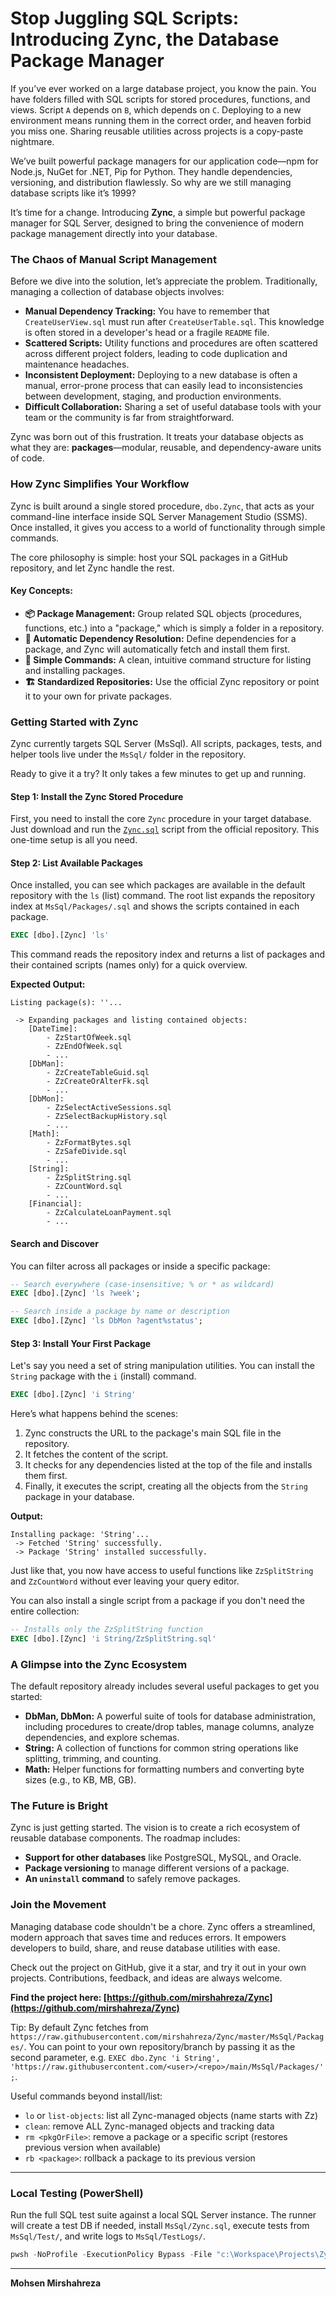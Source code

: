 # Stop Juggling SQL Scripts: Introducing Zync, the Database Package Manager

If you’ve ever worked on a large database project, you know the pain. You have folders filled with SQL scripts for stored procedures, functions, and views. Script `A` depends on `B`, which depends on `C`. Deploying to a new environment means running them in the correct order, and heaven forbid you miss one. Sharing reusable utilities across projects is a copy-paste nightmare.

We’ve built powerful package managers for our application code—npm for Node.js, NuGet for .NET, Pip for Python. They handle dependencies, versioning, and distribution flawlessly. So why are we still managing database scripts like it’s 1999?

It’s time for a change. Introducing **Zync**, a simple but powerful package manager for SQL Server, designed to bring the convenience of modern package management directly into your database.

### The Chaos of Manual Script Management

Before we dive into the solution, let’s appreciate the problem. Traditionally, managing a collection of database objects involves:

*   **Manual Dependency Tracking:** You have to remember that `CreateUserView.sql` must run after `CreateUserTable.sql`. This knowledge is often stored in a developer's head or a fragile `README` file.
*   **Scattered Scripts:** Utility functions and procedures are often scattered across different project folders, leading to code duplication and maintenance headaches.
*   **Inconsistent Deployment:** Deploying to a new database is often a manual, error-prone process that can easily lead to inconsistencies between development, staging, and production environments.
*   **Difficult Collaboration:** Sharing a set of useful database tools with your team or the community is far from straightforward.

Zync was born out of this frustration. It treats your database objects as what they are: **packages**—modular, reusable, and dependency-aware units of code.

### How Zync Simplifies Your Workflow

Zync is built around a single stored procedure, `dbo.Zync`, that acts as your command-line interface inside SQL Server Management Studio (SSMS). Once installed, it gives you access to a world of functionality through simple commands.

The core philosophy is simple: host your SQL packages in a GitHub repository, and let Zync handle the rest.

#### Key Concepts:

*   **📦 Package Management:** Group related SQL objects (procedures, functions, etc.) into a "package," which is simply a folder in a repository.
*   **🔄 Automatic Dependency Resolution:** Define dependencies for a package, and Zync will automatically fetch and install them first.
*   **🎯 Simple Commands:** A clean, intuitive command structure for listing and installing packages.
*   **🏗️ Standardized Repositories:** Use the official Zync repository or point it to your own for private packages.

### Getting Started with Zync

Zync currently targets SQL Server (MsSql). All scripts, packages, tests, and helper tools live under the `MsSql/` folder in the repository.

Ready to give it a try? It only takes a few minutes to get up and running.

#### Step 1: Install the Zync Stored Procedure

First, you need to install the core `Zync` procedure in your target database. Just download and run the [`Zync.sql`](https://github.com/mirshahreza/Zync/blob/main/MsSql/Zync.sql) script from the official repository. This one-time setup is all you need.

#### Step 2: List Available Packages

Once installed, you can see which packages are available in the default repository with the `ls` (list) command. The root list expands the repository index at `MsSql/Packages/.sql` and shows the scripts contained in each package.

```sql
EXEC [dbo].[Zync] 'ls'
```

This command reads the repository index and returns a list of packages and their contained scripts (names only) for a quick overview.

**Expected Output:**

```
Listing package(s): ''...

 -> Expanding packages and listing contained objects:
	[DateTime]:
		- ZzStartOfWeek.sql
		- ZzEndOfWeek.sql
		- ...
	[DbMan]:
		- ZzCreateTableGuid.sql
		- ZzCreateOrAlterFk.sql
		- ...
	[DbMon]:
		- ZzSelectActiveSessions.sql
		- ZzSelectBackupHistory.sql
		- ...
	[Math]:
		- ZzFormatBytes.sql
		- ZzSafeDivide.sql
		- ...
	[String]:
		- ZzSplitString.sql
		- ZzCountWord.sql
		- ...
	[Financial]:
		- ZzCalculateLoanPayment.sql
		- ...
```

#### Search and Discover

You can filter across all packages or inside a specific package:

```sql
-- Search everywhere (case-insensitive; % or * as wildcard)
EXEC [dbo].[Zync] 'ls ?week';

-- Search inside a package by name or description
EXEC [dbo].[Zync] 'ls DbMon ?agent%status';
```

#### Step 3: Install Your First Package

Let's say you need a set of string manipulation utilities. You can install the `String` package with the `i` (install) command.

```sql
EXEC [dbo].[Zync] 'i String'
```

Here’s what happens behind the scenes:
1.  Zync constructs the URL to the package's main SQL file in the repository.
2.  It fetches the content of the script.
3.  It checks for any dependencies listed at the top of the file and installs them first.
4.  Finally, it executes the script, creating all the objects from the `String` package in your database.

**Output:**

```
Installing package: 'String'...
 -> Fetched 'String' successfully.
 -> Package 'String' installed successfully.
```

Just like that, you now have access to useful functions like `ZzSplitString` and `ZzCountWord` without ever leaving your query editor.

You can also install a single script from a package if you don't need the entire collection:

```sql
-- Installs only the ZzSplitString function
EXEC [dbo].[Zync] 'i String/ZzSplitString.sql'
```

### A Glimpse into the Zync Ecosystem

The default repository already includes several useful packages to get you started:

*   **DbMan, DbMon:** A powerful suite of tools for database administration, including procedures to create/drop tables, manage columns, analyze dependencies, and explore schemas.
*   **String:** A collection of functions for common string operations like splitting, trimming, and counting.
*   **Math:** Helper functions for formatting numbers and converting byte sizes (e.g., to KB, MB, GB).

### The Future is Bright

Zync is just getting started. The vision is to create a rich ecosystem of reusable database components. The roadmap includes:

*   **Support for other databases** like PostgreSQL, MySQL, and Oracle.
*   **Package versioning** to manage different versions of a package.
*   **An `uninstall` command** to safely remove packages.

### Join the Movement

Managing database code shouldn't be a chore. Zync offers a streamlined, modern approach that saves time and reduces errors. It empowers developers to build, share, and reuse database utilities with ease.

Check out the project on GitHub, give it a star, and try it out in your own projects. Contributions, feedback, and ideas are always welcome.

**Find the project here: [https://github.com/mirshahreza/Zync](https://github.com/mirshahreza/Zync)**

Tip: By default Zync fetches from `https://raw.githubusercontent.com/mirshahreza/Zync/master/MsSql/Packages/`. You can point to your own repository/branch by passing it as the second parameter, e.g. `EXEC dbo.Zync 'i String', 'https://raw.githubusercontent.com/<user>/<repo>/main/MsSql/Packages/';`.

Useful commands beyond install/list:
- `lo` or `list-objects`: list all Zync-managed objects (name starts with Zz)
- `clean`: remove ALL Zync-managed objects and tracking data
- `rm <pkgOrFile>`: remove a package or a specific script (restores previous version when available)
- `rb <package>`: rollback a package to its previous version

---

### Local Testing (PowerShell)

Run the full SQL test suite against a local SQL Server instance. The runner will create a test DB if needed, install `MsSql/Zync.sql`, execute tests from `MsSql/Test/`, and write logs to `MsSql/TestLogs/`.

```powershell
pwsh -NoProfile -ExecutionPolicy Bypass -File "c:\Workspace\Projects\Zync\MsSql\scripts\RunZyncTests.ps1" -ServerName ".\SQL2022" -Database "ZyncTest" -ContinueOnError
```

---

**Mohsen Mirshahreza**
